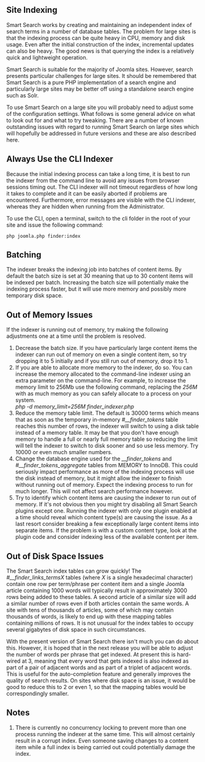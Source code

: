 <!-- Filename: Smart_Search_on_large_sites / Display title: Smart Search on Large Sites -->

## Site Indexing

Smart Search works by creating and maintaining an independent index of
search terms in a number of database tables. The problem for large sites
is that the indexing process can be quite heavy in CPU, memory and disk
usage. Even after the initial construction of the index, incremental
updates can also be heavy. The good news is that querying the index is a
relatively quick and lightweight operation.

Smart Search is suitable for the majority of Joomla sites. However,
search presents particular challenges for large sites. It should be remembered
that Smart Search is a pure PHP implementation of a search engine and
particularly large sites may be better off using a standalone search engine
such as Solr.

To use Smart Search on a large site you will probably need to adjust
some of the configuration settings. What follows is some general advice
on what to look out for and what to try tweaking. There are a number of
known outstanding issues with regard to running Smart Search on large
sites which will hopefully be addressed in future versions and these are
also described here.

## Always Use the CLI Indexer

Because the initial indexing process can take a long time, it is best to
run the indexer from the command line to avoid any issues from browser
sessions timing out. The CLI indexer will not timeout regardless of how
long it takes to complete and it can be easily aborted if problems are
encountered. Furthermore, error messages are visible with the CLI
indexer, whereas they are hidden when running from the Administrator.

To use the CLI, open a terminal, switch to the cli folder in the root of your
site and issue the following command:

```
php joomla.php finder:index
```

## Batching

The indexer breaks the indexing job into batches of content items. By
default the batch size is set at 30 meaning that up to 30 content items
will be indexed per batch. Increasing the batch size will potentially
make the indexing process faster, but it will use more memory and
possibly more temporary disk space.

## Out of Memory Issues

If the indexer is running out of memory, try making the following
adjustments one at a time until the problem is resolved.

1.  Decrease the batch size. If you have particularly large content
    items the indexer can run out of memory on even a single content
    item, so try dropping it to 5 initially and if you still run out of
    memory, drop it to 1.
2.  If you are able to allocate more memory to the indexer, do so. You
    can increase the memory allocated to the command-line indexer using
    an extra parameter on the command-line. For example, to increase the
    memory limit to 256Mb use the following command, replacing the
    *256M* with as much memory as you can safely allocate to a process
    on your system.<br>
    *php -d memory_limit=256M finder_indexer.php*
3.  Reduce the memory table limit. The default is 30000 terms which
    means that as soon as the temporary in-memory *#__finder_tokens*
    table reaches this number of rows, the indexer will switch to using
    a disk table instead of a memory table. It may be that you don't
    have enough memory to handle a full or nearly full memory table so
    reducing the limit will tell the indexer to switch to disk sooner
    and so use less memory. Try 10000 or even much smaller numbers.
4.  Change the database engine used for the *__finder_tokens* and
    *#__finder_tokens_aggregate* tables from MEMORY to InnoDB.
    This could seriously impact performance as more of the indexing
    process will use the disk instead of memory, but it might allow the
    indexer to finish without running out of memory. Expect the indexing
    process to run for much longer. This will not affect search
    performance however.
5.  Try to identify which content items are causing the indexer to run
    out of memory. If it's not obvious then you might try disabling all
    Smart Search plugins except one. Running the indexer with only one
    plugin enabled at a time should reveal which content type(s) are
    causing the issue. As a last resort consider breaking a few
    exceptionally large content items into separate items. If the
    problem is with a custom content type, look at the plugin code and
    consider indexing less of the available content per item.

## Out of Disk Space Issues

The Smart Search index tables can grow quickly! The
*#__finder_links_termsX* tables (where *X* is a single hexadecimal
character) contain one row per term/phrase per content item and a single
Joomla article containing 1000 words will typically result in
approximately 3000 rows being added to these tables. A second article of
a similar size will add a similar number of rows even if both articles
contain the same words. A site with tens of thousands of articles, some
of which may contain thousands of words, is likely to end up with these
mapping tables containing millions of rows. It is not unusual for the
index tables to occupy several gigabytes of disk space in such
circumstances.

With the present version of Smart Search there isn't much you can do
about this. However, it is hoped that in the next release you will be
able to adjust the number of words per phrase that get indexed. At
present this is hard-wired at 3, meaning that every word that gets
indexed is also indexed as part of a pair of adjacent words and as part
of a triplet of adjacent words. This is useful for the auto-completion
feature and generally improves the quality of search results. On sites
where disk space is an issue, it would be good to reduce this to 2 or
even 1, so that the mapping tables would be correspondingly smaller.

## Notes

1.  There is currently no concurrency locking to prevent more than one
    process running the indexer at the same time. This will almost
    certainly result in a corrupt index. Even someone saving changes to
    a content item while a full index is being carried out could
    potentially damage the index.
